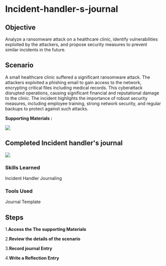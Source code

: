 # Incident-handler-s-journal


## Objective

Analyze a ransomware attack on a healthcare clinic, identify vulnerabilities exploited by the attackers, and propose security measures to prevent similar incidents in the future.


## Scenario

A small healthcare clinic suffered a significant ransomware attack. The attackers exploited a phishing email to gain access to the network, encrypting critical files including medical records. This cyberattack disrupted operations, causing significant financial and reputational damage to the clinic. The incident highlights the importance of robust security measures, including employee training, strong network security, and regular backups to protect against such attacks.



**Supporting Materials :**

<a href="https://docs.google.com/document/d/1jGJhQKrNz7G62RaiIj7l-OTWBTKXVaerWSCRVS0xEQE/template/preview?resourcekey=0-JXYRihuX_a13YrV6ditJ3A"><img src="https://img.shields.io/badge/-GoogleDOC:Incident handler's journal-FFFF?&style=for-the-badge&logo=Google&logoColor=white" /></a>


## Completed Incident handler's journal


<a href="https://docs.google.com/document/d/1FpOvcXRTaXcmABcP6pwAZ7nj2nbA-Ysg4iuchK-FQxY/edit?usp=sharing"><img src="https://img.shields.io/badge/-GoogleDOCS:Incident handler's journal-FFFF?&style=for-the-badge&logo=Google&logoColor=white" /></a>



### Skills Learned

Incident Handler Journaling 



### Tools Used

Journal Template 


## Steps

1.**Access the The supporting Materials** 

2.**Review the details of the scenario**

3.**Record journal Entry**

4.**Write a Reflection Entry**



